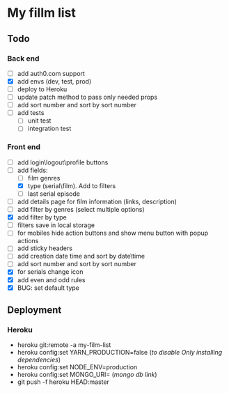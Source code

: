 # My fillm list

## Todo

### Back end

- [ ] add auth0.com support
- [x] add envs (dev, test, prod)
- [ ] deploy to Heroku
- [ ] update patch method to pass only needed props
- [ ] add sort number and sort by sort number
- [ ] add tests
  - [ ] unit test
  - [ ] integration test

### Front end

- [ ] add login\logout\profile buttons
- [ ] add fields:
  - [ ] film genres
  - [x] type (serial\film). Add to filters
  - [ ] last serial episode
- [ ]  add details page for film information (links, description)
- [ ]  add filter by genres (select multiple options)
- [x]  add filter by type
- [ ]  filters save in local storage
- [ ]  for mobiles hide action buttons and show menu button with popup actions
- [ ]  add sticky headers
- [ ]  add creation date time and sort by date\time
- [ ]  add sort number and sort by sort number
- [x]  for serials change icon
- [x]  add even and odd rules
- [x]  BUG: set default type

## Deployment

### Heroku

- heroku git:remote -a my-film-list
- heroku config:set YARN_PRODUCTION=false (*to disable Only installing dependencies*)
- heroku config:set NODE_ENV=production
- heroku config:set MONGO_URI= (*mongo db link*)
- git push -f heroku HEAD:master
